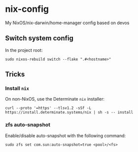 # nix-config
My NixOS/nix-darwin/home-manager config based on devos


## Switch system config

In the project root:

```
sudo nixos-rebuild switch --flake ".#<hostname>"
```


## Tricks

### Install `nix`

On non-NixOS, use the Determinate `nix` installer:

```
curl --proto '=https' --tlsv1.2 -sSf -L https://install.determinate.systems/nix | sh -s -- install
```

### zfs auto-snapshot

Enable/disable auto-snapshot with the following command:

```
sudo zfs set com.sun:auto-snapshot=true <pool>/<fs>
```
